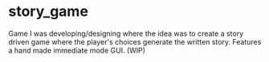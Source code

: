 # story_game

Game I was developing/designing where the idea was to create a story driven game where the player's choices generate the written story. Features a hand made immediate mode GUI. (WIP)
